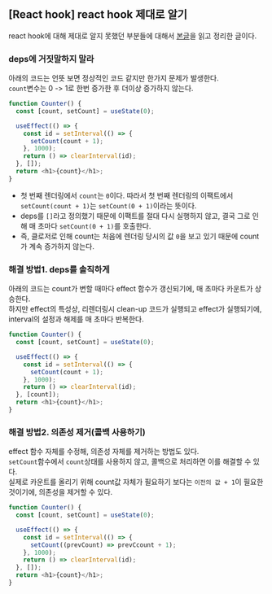 ## [React hook] react hook 제대로 알기
react hook에 대해 제대로 알지 못했던 부분들에 대해서 [본글](https://overreacted.io/ko/a-complete-guide-to-useeffect/)을 읽고 정리한 글이다.


### deps에 거짓말하지 말라
아래의 코드는 언뜻 보면 정상적인 코드 같지만 한가지 문제가 발생한다.    
`count`변수는 0 -> 1로 한번 증가한 후 더이상 증가하지 않는다.
```js
function Counter() {
  const [count, setCount] = useState(0);

  useEffect(() => {
    const id = setInterval(() => {
      setCount(count + 1);
    }, 1000);
    return () => clearInterval(id);
  }, []);
  return <h1>{count}</h1>;
}
```
- 첫 번째 렌더링에서 `count`는 `0`이다. 따라서 첫 번째 렌더링의 이팩트에서 `setCount(count + 1)`는 `setCount(0 + 1)`이라는 뜻이다.
- deps를 `[]`라고 정의했기 때문에 이팩트를 절대 다시 실행하지 않고, 결국 그로 인해 매 초마다 `setCount(0 + 1)`를 호출한다.
- 즉, 클로저로 인해 count는 처음에 렌더링 당시의 값 `0`을 보고 있기 때문에 count가 계속 증가하지 않는다.

### 해결 방법1. deps를 솔직하게
아래의 코드는 count가 변할 때마다 effect 함수가 갱신되기에, 매 초마다 카운트가 상승한다.    
하지만 effect의 특성상, 리렌더링시 clean-up 코드가 실행되고 effect가 실행되기에, interval의 설정과 해제를 매 초마다 반복한다.
```js
function Counter() {
  const [count, setCount] = useState(0);

  useEffect(() => {
    const id = setInterval(() => {
      setCount(count + 1);
    }, 1000);
    return () => clearInterval(id);
  }, [count]);
  return <h1>{count}</h1>;
}
```

### 해결 방법2. 의존성 제거(콜백 사용하기)
effect 함수 자체를 수정해, 의존성 자체를 제거하는 방법도 있다.   
`setCount`함수에서 `count`상태를 사용하지 않고, 콜백으로 처리하면 이를 해결할 수 있다.   
실제로 카운트를 올리기 위해 count값 자체가 필요하기 보다는 `이전의 값 + 1`이 필요한 것이기에, 의존성을 제거할 수 있다.
```js
function Counter() {
  const [count, setCount] = useState(0);

  useEffect(() => {
    const id = setInterval(() => {
      setCount((prevCount) => prevCcount + 1);
    }, 1000);
    return () => clearInterval(id);
  }, []);
  return <h1>{count}</h1>;
}
```
